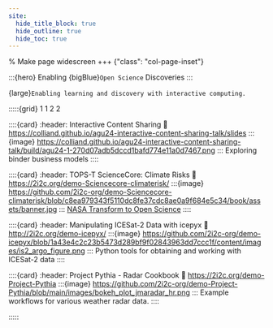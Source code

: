 ```yaml
---
site:
  hide_title_block: true
  hide_outline: true
  hide_toc: true
---
```


% Make page widescreen
+++ {"class": "col-page-inset"}

:::{hero}
Enabling {bigBlue}`Open Science` Discoveries
:::

{large}`Enabling learning and discovery with interactive computing.`

:::::{grid} 1 1 2 2

::::{card}
:header: Interactive Content Sharing
:link: https://colliand.github.io/agu24-interactive-content-sharing-talk/slides
:::{image} https://colliand.github.io/agu24-interactive-content-sharing-talk/build/agu24-1-270d07adb5dccd1bafd774e11a0d7467.png
:::
Exploring binder business models
::::

::::{card}
:header: TOPS-T ScienceCore: Climate Risks
:link: https://2i2c.org/demo-Sciencecore-climaterisk/
:::{image} https://github.com/2i2c-org/demo-Sciencecore-climaterisk/blob/c8ea979343f5110dc8fe37cdc8ae0a9f684e5c34/book/assets/banner.jpg
:::
[NASA Transform to Open Science](https://science.nasa.gov/open-science/tops/https://nasa.github.io/Transform-to-Open-Science-Book/index.html)
::::

::::{card}
:header: Manipulating ICESat-2 Data with icepyx
:link: http://2i2c.org/demo-icepyx/
:::{image} https://github.com/2i2c-org/demo-icepyx/blob/1a43e4c2c23b5473d289bf9f02843963dd7ccc1f/content/images/is2_argo_figure.png
:::
Python tools for obtaining and working with ICESat-2 data
::::

::::{card}
:header: Project Pythia - Radar Cookbook
:link: https://2i2c.org/demo-Project-Pythia
:::{image} https://github.com/2i2c-org/demo-Project-Pythia/blob/main/images/bokeh_plot_jmaradar_hr.png
:::
Example workflows for various weather radar data.
::::

:::::
